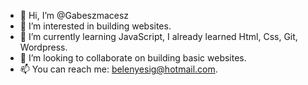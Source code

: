 - 👋 Hi, I’m @Gabeszmacesz
- 👀 I’m interested in building websites.
- 🌱 I’m currently learning JavaScript, I already learned Html, Css, Git, Wordpress.
- 💞️ I’m looking to collaborate on building basic websites.
- 📫 You can reach me: belenyesig@hotmail.com.

<!---
Gabeszmacesz/Gabeszmacesz is a ✨ special ✨ repository because its `README.md` (this file) appears on your GitHub profile.
You can click the Preview link to take a look at your changes.
--->
